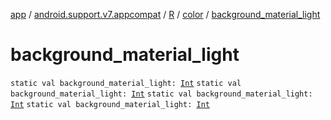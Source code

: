 [app](../../../index.md) / [android.support.v7.appcompat](../../index.md) / [R](../index.md) / [color](index.md) / [background_material_light](.)

# background_material_light

`static val background_material_light: `[`Int`](https://kotlinlang.org/api/latest/jvm/stdlib/kotlin/-int/index.html)
`static val background_material_light: `[`Int`](https://kotlinlang.org/api/latest/jvm/stdlib/kotlin/-int/index.html)
`static val background_material_light: `[`Int`](https://kotlinlang.org/api/latest/jvm/stdlib/kotlin/-int/index.html)
`static val background_material_light: `[`Int`](https://kotlinlang.org/api/latest/jvm/stdlib/kotlin/-int/index.html)